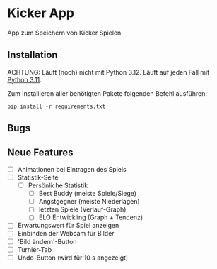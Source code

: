 # Kicker App

App zum Speichern von Kicker Spielen

## Installation

ACHTUNG: Läuft (noch) nicht mit Python 3.12. Läuft auf jeden Fall mit [Python 3.11](https://www.python.org/downloads/release/python-3115/).

Zum Installieren aller benötigten Pakete folgenden Befehl ausführen:

```
pip install -r requirements.txt
```

## Bugs

## Neue Features

- [ ] Animationen bei Eintragen des Spiels
- [ ] Statistik-Seite
    - [ ] Persönliche Statistik
        - [ ] Best Buddy (meiste Spiele/Siege)
        - [ ] Angstgegner (meiste Niederlagen)
        - [ ] letzten Spiele (Verlauf-Graph)
        - [ ] ELO Entwickling (Graph + Tendenz)
- [ ] Erwartungswert für Spiel anzeigen
- [ ] Einbinden der Webcam für Bilder
- [ ] 'Bild ändern'-Button
- [ ] Turnier-Tab
- [ ] Undo-Button (wird für 10 s angezeigt)
